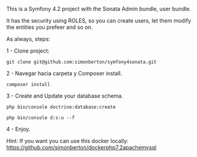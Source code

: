 This is a Symfony 4.2 project with the Sonata Admin bundle, user bundle.

It has the security using ROLES, so you can create users, let them modify the entities you prefeer and so on.

As always, steps:

1 - Clone project:
```
git clone git@github.com:simonberton/symfony4sonata.git
```
2 - Navegar hacia carpeta y Composer install.
```
composer install
```

3 - Create and Update your database schema.
```
php bin/console doctrine:database:create

php bin/console d:s:u --f
```
4 - Enjoy.

Hint: If you want you can use this docker locally:
https://github.com/simonberton/dockerphp7.2apachemysql